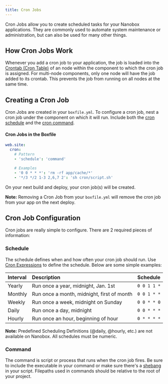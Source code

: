 ```yaml
---
title: Cron Jobs
---
```


Cron Jobs allow you to create scheduled tasks for your Nanobox applications. They are commonly used to automate system maintenance or administration, but can also be used for many other things.

## How Cron Jobs Work

Whenever you add a cron job to your application, the job is loaded into the [Crontab (Cron Table)](http://www.adminschoice.com/crontab-quick-reference) of an node within the component to which the cron job is assigned. For multi-node components, only one node will have the job added to its crontab. This prevents the job from running on all nodes at the same time.

## Creating a Cron Job

Cron Jobs are created in your `boxfile.yml`. To configure a cron job, nest a cron job under the component on which it will run. Include both the [cron schedule](#schedule) and the [cron command](#command).

#### Cron Jobs in the Boxfile
```yaml
web.site:
  cron:
    # Pattern
    - 'schedule': 'command'

    # Examples
    - '0 0 * * *': 'rm -rf app/cache/*'
    - '*/3 */2 1-3 2,6,7 2': 'sh cron/script.sh'
```

On your next build and deploy, your cron job(s) will be created.

**Note:** Removing a Cron Job from your `boxfile.yml`  will remove the cron job from your app on the next deploy.

## Cron Job Configuration
Cron jobs are really simple to configure. There are 2 required pieces of information:

### Schedule
The schedule defines when and how often your cron job should run. Use [Cron Expressions](http://en.wikipedia.org/wiki/Cron#Configuration_file) to define the schedule. Below are some simple examples:

| Interval | Description                                | Schedule    |
|:---------|:-------------------------------------------|:------------|
| Yearly   | Run once a year, midnight, Jan. 1st        | `0 0 1 1 *` |
| Monthly  | Run once a month, midnight, first of month | `0 0 1 * *` |
| Weekly   | Run once a week, midnight on Sunday        | `0 0 * * 0` |
| Daily    | Run once a day, midnight                   | `0 0 * * *` |
| Hourly   | Run once an hour, beginning of hour        | `0 * * * *` |

**Note:** Predefined Scheduling Definitions (@daily, @hourly, etc.) are not available on Nanobox. All schedules must be numeric.

### Command
The command is script or process that runs when the cron job fires. Be sure to include the executable in your command or make sure there's a [shebang](http://en.wikipedia.org/wiki/Shebang_(Unix)) in your script. Filepaths used in commands should be relative to the root of your project.

